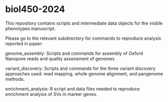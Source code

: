 # biol450-2024
This repository contains scripts and intermediate data objects for the visible phenotypes manuscript.


Please go to the relevant subdirectory for commands to reproduce analysis reported in paper:

genome_assembly: Scripts and commands for assembly of Oxford Nanopore reads and quality assessment of genomes


variant_discovery: Scripts and commands for the three variant discovery approaches used: read mapping, whole genome alignment, and pangenome methods. 


enrichment_analysis: R script and data files needed to reproduce enrichment analysis of SVs in marker genes.

